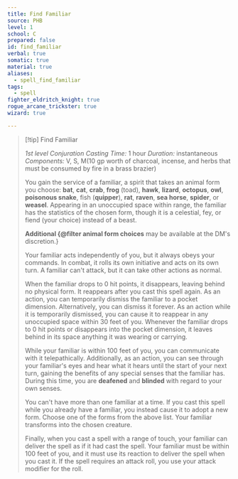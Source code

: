 ```yaml
---
title: Find Familiar
source: PHB
level: 1
school: C
prepared: false
id: find_familiar
verbal: true
somatic: true
material: true
aliases:
  - spell_find_familiar
tags:
  - spell
fighter_eldritch_knight: true
rogue_arcane_trickster: true
wizard: true

---
```

>[!tip] Find Familiar
>
> *1st level Conjuration*
> *Casting Time:* 1 hour
> *Duration:* instantaneous
> *Components:* V, S, M(10 gp worth of charcoal, incense, and herbs that must be consumed by fire in a brass brazier)
>
>You gain the service of a familiar, a spirit that takes an animal form you choose: **bat**, **cat**, **crab**, **frog** (toad), **hawk**, **lizard**, **octopus**, **owl**, **poisonous snake**, fish (**quipper**), **rat**, **raven**, **sea horse**, **spider**, or **weasel**. Appearing in an unoccupied space within range, the familiar has the statistics of the chosen form, though it is a celestial, fey, or fiend (your choice) instead of a beast.
>
>**Additional {@filter animal form choices** may be available at the DM's discretion.}
>
>Your familiar acts independently of you, but it always obeys your commands. In combat, it rolls its own initiative and acts on its own turn. A familiar can't attack, but it can take other actions as normal.
>
>When the familiar drops to 0 hit points, it disappears, leaving behind no physical form. It reappears after you cast this spell again. As an action, you can temporarily dismiss the familiar to a pocket dimension. Alternatively, you can dismiss it forever. As an action while it is temporarily dismissed, you can cause it to reappear in any unoccupied space within 30 feet of you. Whenever the familiar drops to 0 hit points or disappears into the pocket dimension, it leaves behind in its space anything it was wearing or carrying.
>
>While your familiar is within 100 feet of you, you can communicate with it telepathically. Additionally, as an action, you can see through your familiar's eyes and hear what it hears until the start of your next turn, gaining the benefits of any special senses that the familiar has. During this time, you are **deafened** and **blinded** with regard to your own senses.
>
>You can't have more than one familiar at a time. If you cast this spell while you already have a familiar, you instead cause it to adopt a new form. Choose one of the forms from the above list. Your familiar transforms into the chosen creature.
>
>Finally, when you cast a spell with a range of touch, your familiar can deliver the spell as if it had cast the spell. Your familiar must be within 100 feet of you, and it must use its reaction to deliver the spell when you cast it. If the spell requires an attack roll, you use your attack modifier for the roll.
>

